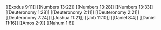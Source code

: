 [[Exodus 9:11]]
[[Numbers 13:22]]
[[Numbers 13:28]]
[[Numbers 13:33]]
[[Deuteronomy 1:28]]
[[Deuteronomy 2:11]]
[[Deuteronomy 2:21]]
[[Deuteronomy 7:24]]
[[Joshua 11:21]]
[[Job 11:10]]
[[Daniel 8:4]]
[[Daniel 11:16]]
[[Amos 2:9]]
[[Nahum 1:6]]

